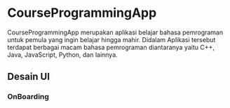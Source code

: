 # CourseProgrammingApp

CourseProgrammingApp merupakan aplikasi belajar bahasa pemrograman untuk pemula yang ingin belajar hingga mahir. Didalam Aplikasi tersebut terdapat berbagai macam bahasa pemrograman diantaranya yaitu C++, Java, JavaScript, Python, dan lainnya.

## Desain UI
### OnBoarding

